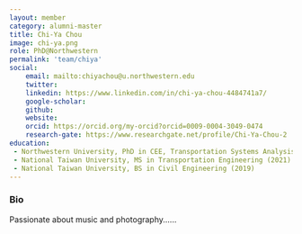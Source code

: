 ```yaml
---
layout: member
category: alumni-master
title: Chi-Ya Chou
image: chi-ya.png
role: PhD@Northwestern
permalink: 'team/chiya'
social:
    email: mailto:chiyachou@u.northwestern.edu
    twitter: 
    linkedin: https://www.linkedin.com/in/chi-ya-chou-4484741a7/
    google-scholar: 
    github: 
    website: 
    orcid: https://orcid.org/my-orcid?orcid=0009-0004-3049-0474
    research-gate: https://www.researchgate.net/profile/Chi-Ya-Chou-2
education:
 - Northwestern University, PhD in CEE, Transportation Systems Analysis and Planning  (2022-)
 - National Taiwan University, MS in Transportation Engineering (2021)
 - National Taiwan University, BS in Civil Engineering (2019)
---
```


<h3>Bio</h3>
Passionate about music and photography......
